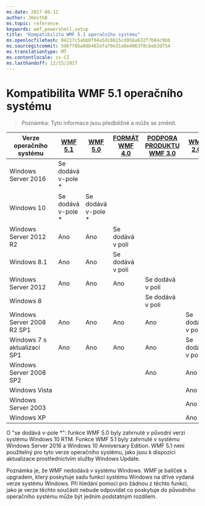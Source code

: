 ```yaml
---
ms.date: 2017-06-12
author: JKeithB
ms.topic: reference
keywords: wmf,powershell,setup
title: "Kompatibilita WMF 5.1 operačního systému"
ms.openlocfilehash: 04217c5abb0f04a5dc6b15cd956a632f7b84c9bb
ms.sourcegitcommit: 5dbf78ba0db482efa79e31a0e4963f8cbeb3df54
ms.translationtype: MT
ms.contentlocale: cs-CZ
ms.lasthandoff: 12/15/2017
---
```

# <a name="wmf-51-operating-system-compatibility"></a>Kompatibilita WMF 5.1 operačního systému #

> Poznámka: Tyto informace jsou předběžné a může se změnit.

| Verze operačního systému | [WMF 5.1](https://aka.ms/wmf51download) | [WMF 5.0](https://aka.ms/wmf5download) | [FORMÁT WMF 4.0](https://aka.ms/wmf4download) |  [PODPORA PRODUKTU WMF 3.0](https://aka.ms/wmf3download) | [WMF 2.0](https://aka.ms/wmf2download) |
| ------------------------ | ----------- | ----------- | ----------- | ------------ |  ------------- |
| Windows Server 2016 | Se dodává v-pole * |  |  |  |  |
| Windows 10 | Se dodává v-pole * | Se dodává v-pole *  | | | |  
| Windows Server 2012 R2| Ano | Ano | Se dodává v poli |  |  |
| Windows 8.1 | Ano | Ano |  Se dodává v poli |  |  |
| Windows Server 2012 | Ano | Ano | Ano |  Se dodává v poli | |
| Windows 8 |  |  |  | Se dodává v poli | |
| Windows Server 2008 R2 SP1 | Ano | Ano | Ano |  Ano| Se dodává v poli |
| Windows 7 s aktualizací SP1  | Ano | Ano | Ano | Ano | Se dodává v poli |
| Windows Server 2008 SP2 | | | | Ano | Ano |
| Windows Vista | | | | | Ano |
| Windows Server 2003| | | |  | Ano |
| Windows XP | | | |  | Ano |


O "se dodává v-pole *": funkce WMF 5.0 byly zahrnuté v původní verzi systému Windows 10 RTM.
Funkce WMF 5.1 byly zahrnuté v systému Windows Server 2016 a Windows 10 Anniversary Edition. WMF 5.1 není použitelný pro tyto verze operačního systému, jako jsou k dispozici aktualizace prostřednictvím služby Windows Update.


Poznámka je, že WMF nedodává v systému Windows. WMF je balíček s upgradem, který poskytuje sadu funkcí systému Windows na dříve vydaná verze systému Windows. Při hledání pomoci pro žádnou z těchto funkcí, jako je verze těchto součástí nebude odpovídat co poskytuje do původního operačního systému může být jedním podstatným rozdílem.


